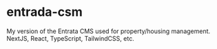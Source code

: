 # entrada-csm
My version of the Entrata CMS used for property/housing management. NextJS, React, TypeScript, TailwindCSS, etc.
